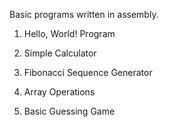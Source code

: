 Basic programs written in assembly.

1. Hello, World! Program

2. Simple Calculator

3. Fibonacci Sequence Generator
 
4. Array Operations

5. Basic Guessing Game
